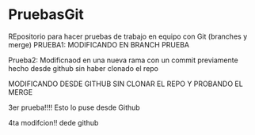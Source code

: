 # PruebasGit
REpositorio para hacer pruebas de trabajo en equipo con Git (branches y merge)
PRUEBA1: MODIFICANDO EN BRANCH PRUEBA


Prueba2: Modificnaod en una nueva rama con un commit previamente hecho desde github sin haber clonado el repo

MODIFICANDO DESDE GITHUB SIN CLONAR EL REPO Y PROBANDO EL MERGE


3er prueba!!!! Esto lo puse desde Github

4ta modifcion!! dede github
